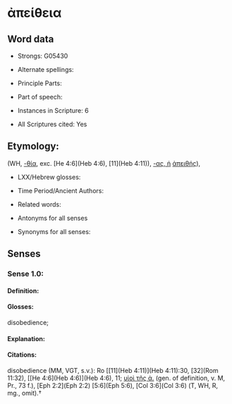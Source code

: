 # ἀπείθεια

<!-- Status: S2=NeedsEdits -->
<!-- Lexica used for edits:   -->

## Word data

* Strongs: G05430

* Alternate spellings:



* Principle Parts: 


* Part of speech: 


* Instances in Scripture: 6

* All Scriptures cited: Yes

## Etymology: 

(WH, [-θία](), exc. [He 4:6](Heb 4:6), [11](Heb 4:11)), [-ας, ἡ]() [ἀπειθής]()),

* LXX/Hebrew glosses: 


* Time Period/Ancient Authors: 


* Related words: 

* Antonyms for all senses

* Synonyms for all senses: 


## Senses 


### Sense  1.0: 

#### Definition: 

#### Glosses: 

disobedience; 

#### Explanation: 


#### Citations: 

disobedience (MM, VGT, s.v.): Ro [[11](Heb 4:11)](Heb 4:11):30, [32](Rom 11:32), [[He 4:6](Heb 4:6)](Heb 4:6), 11; [υἱοὶ τῆς ἀ.]() (gen. of definition, v. M, Pr., 73 f.), [Eph 2:2](Eph 2:2) [5:6](Eph 5:6), [Col 3:6](Col 3:6) (T, WH, R, mg., omit).†
